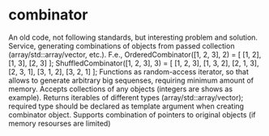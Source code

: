 # combinator

An old code, not following standards, but interesting problem and solution.
Service, generating combinations of objects from passed collection (array/std::array/vector, etc.).
F.e.,
    OrderedCombinator([1, 2, 3], 2) = [
        [1, 2],
        [1, 3],
        [2, 3]
    ];
    ShuffledCombinator([1, 2, 3], 3) = [
        [1, 2, 3],
        [1, 3, 2],
        [2, 1, 3],
        [2, 3, 1],
        [3, 1, 2],
        [3, 2, 1]
    ];
Functions as random-access iterator, so that allows to generate arbitrary big sequenses, requiring minimum amount of memory.
Accepts collections of any objects (integers are shows as example).
Returns iterables of different types (array/std::array/vector); required type should be declared as template argument when creating combinator object.
Supports combination of pointers to original objects (if memory resourses are limited)
